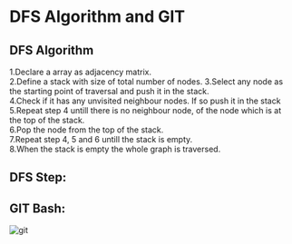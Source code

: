 

# DFS Algorithm and GIT




## DFS Algorithm
1.Declare a array as adjacency matrix.  
2.Define a stack with size of total number of nodes.
3.Select any node as the starting point of traversal and push it in the stack.  
4.Check if it has any unvisited neighbour nodes. If so push it in the stack  
5.Repeat step 4 untill there is no neighbour node, of the node which is at the top of the stack.  
6.Pop the node from the top of the stack.  
7.Repeat step 4, 5 and 6 untill the stack is empty.  
8.When the stack is empty the whole graph is traversed.   
## DFS Step:


## GIT Bash:  


![git](https://github.com/AbrarShazid/spring/assets/137707705/bff2ff9b-4fe5-4a29-adb1-8454d9e19e14)
